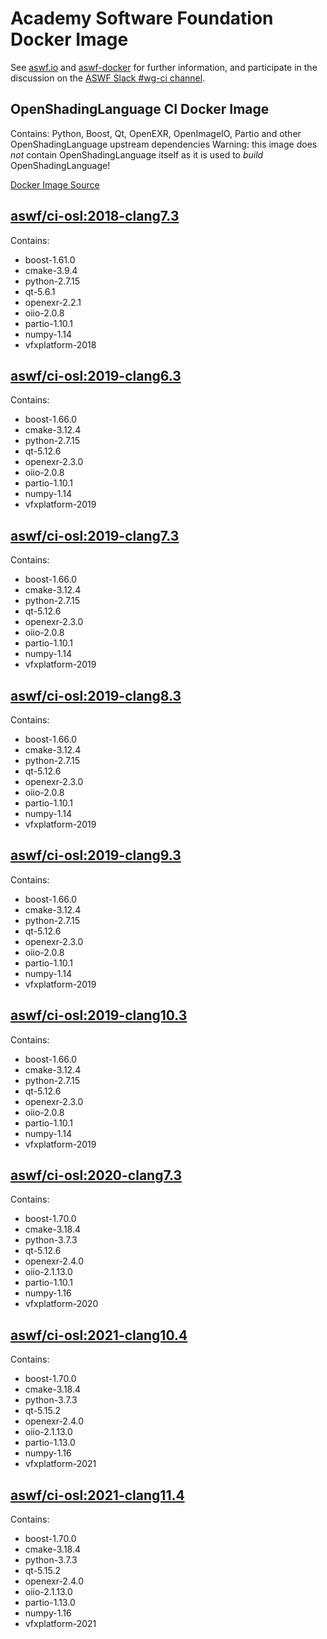 <!--
Copyright (c) Contributors to the aswf-docker Project. All rights reserved.
SPDX-License-Identifier: Apache-2.0

Warning: this file is automatically generated from a template!
-->

# Academy Software Foundation Docker Image

See [aswf.io](https://aswf.io) and [aswf-docker](https://github.com/AcademySoftwareFoundation/aswf-docker)
for further information, and participate in the discussion on the
[ASWF Slack #wg-ci channel](https://academysoftwarefdn.slack.com/archives/C0169RX7MMK).

## OpenShadingLanguage CI Docker Image

Contains: Python, Boost, Qt, OpenEXR, OpenImageIO, Partio and other OpenShadingLanguage upstream dependencies
Warning: this image does *not* contain OpenShadingLanguage itself as it is used to *build* OpenShadingLanguage!

[Docker Image Source](https://github.com/AcademySoftwareFoundation/aswf-docker/blob/master/ci-osl/Dockerfile)

## [aswf/ci-osl:2018-clang7.3](https://hub.docker.com/r/aswf/ci-osl/tags?page=1&name=2018-clang7.3)

Contains:
* boost-1.61.0
* cmake-3.9.4
* python-2.7.15
* qt-5.6.1
* openexr-2.2.1
* oiio-2.0.8
* partio-1.10.1
* numpy-1.14
* vfxplatform-2018

## [aswf/ci-osl:2019-clang6.3](https://hub.docker.com/r/aswf/ci-osl/tags?page=1&name=2019-clang6.3)

Contains:
* boost-1.66.0
* cmake-3.12.4
* python-2.7.15
* qt-5.12.6
* openexr-2.3.0
* oiio-2.0.8
* partio-1.10.1
* numpy-1.14
* vfxplatform-2019

## [aswf/ci-osl:2019-clang7.3](https://hub.docker.com/r/aswf/ci-osl/tags?page=1&name=2019-clang7.3)

Contains:
* boost-1.66.0
* cmake-3.12.4
* python-2.7.15
* qt-5.12.6
* openexr-2.3.0
* oiio-2.0.8
* partio-1.10.1
* numpy-1.14
* vfxplatform-2019

## [aswf/ci-osl:2019-clang8.3](https://hub.docker.com/r/aswf/ci-osl/tags?page=1&name=2019-clang8.3)

Contains:
* boost-1.66.0
* cmake-3.12.4
* python-2.7.15
* qt-5.12.6
* openexr-2.3.0
* oiio-2.0.8
* partio-1.10.1
* numpy-1.14
* vfxplatform-2019

## [aswf/ci-osl:2019-clang9.3](https://hub.docker.com/r/aswf/ci-osl/tags?page=1&name=2019-clang9.3)

Contains:
* boost-1.66.0
* cmake-3.12.4
* python-2.7.15
* qt-5.12.6
* openexr-2.3.0
* oiio-2.0.8
* partio-1.10.1
* numpy-1.14
* vfxplatform-2019

## [aswf/ci-osl:2019-clang10.3](https://hub.docker.com/r/aswf/ci-osl/tags?page=1&name=2019-clang10.3)

Contains:
* boost-1.66.0
* cmake-3.12.4
* python-2.7.15
* qt-5.12.6
* openexr-2.3.0
* oiio-2.0.8
* partio-1.10.1
* numpy-1.14
* vfxplatform-2019

## [aswf/ci-osl:2020-clang7.3](https://hub.docker.com/r/aswf/ci-osl/tags?page=1&name=2020-clang7.3)

Contains:
* boost-1.70.0
* cmake-3.18.4
* python-3.7.3
* qt-5.12.6
* openexr-2.4.0
* oiio-2.1.13.0
* partio-1.10.1
* numpy-1.16
* vfxplatform-2020

## [aswf/ci-osl:2021-clang10.4](https://hub.docker.com/r/aswf/ci-osl/tags?page=1&name=2021-clang10.4)

Contains:
* boost-1.70.0
* cmake-3.18.4
* python-3.7.3
* qt-5.15.2
* openexr-2.4.0
* oiio-2.1.13.0
* partio-1.13.0
* numpy-1.16
* vfxplatform-2021

## [aswf/ci-osl:2021-clang11.4](https://hub.docker.com/r/aswf/ci-osl/tags?page=1&name=2021-clang11.4)

Contains:
* boost-1.70.0
* cmake-3.18.4
* python-3.7.3
* qt-5.15.2
* openexr-2.4.0
* oiio-2.1.13.0
* partio-1.13.0
* numpy-1.16
* vfxplatform-2021

